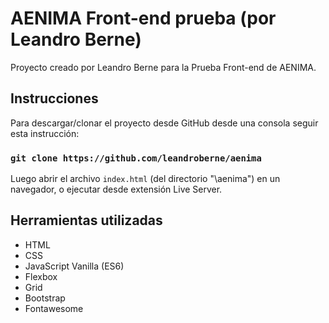 # AENIMA Front-end prueba (por Leandro Berne)

Proyecto creado por Leandro Berne para la Prueba Front-end de AENIMA.

## Instrucciones

Para descargar/clonar el proyecto desde GitHub desde una consola seguir esta instrucción:

### `git clone https://github.com/leandroberne/aenima`

Luego abrir el archivo `index.html` (del directorio "\aenima\") en un navegador, o ejecutar desde extensión Live Server.

## Herramientas utilizadas

- HTML
- CSS
- JavaScript Vanilla (ES6)
- Flexbox
- Grid
- Bootstrap
- Fontawesome
